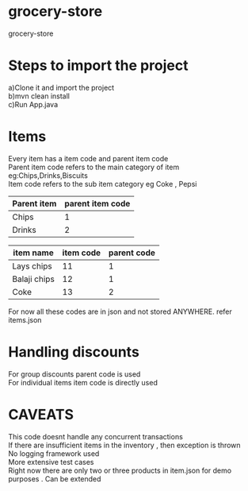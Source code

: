 # grocery-store
grocery-store

# Steps to import the project
a)Clone it and import the project </br>
b)mvn clean install </br>
c)Run App.java </br>


# Items
Every item has a item code and parent item code </br>
Parent item code refers to the main category of item eg:Chips,Drinks,Biscuits </br>
Item code refers to the sub item category eg Coke , Pepsi </br>

| Parent item   | parent item code |
| ------------- | -------------    |
| Chips         | 1                |
| Drinks        | 2                |

| item name     | item code     | parent code |
| ------------- | ------------- | -------------
| Lays chips    | 11            |   1         |
| Balaji chips  | 12            |   1         |
| Coke          | 13            |   2         |

For now all these codes are in json and not stored ANYWHERE. refer items.json </br>

# Handling discounts
For group discounts parent code is used </br>
For individual items item code is directly used </br>

# CAVEATS
This code doesnt handle any concurrent transactions </br>
If there are insufficient items in the inventory , then exception is thrown </br>
No logging framework used </br>
More extensive test cases </br>
Right now there are only two or three products in item.json for demo purposes . Can be extended
